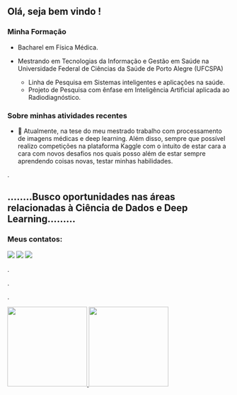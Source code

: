 ## Olá, seja bem vindo !

### Minha Formação
* Bacharel em Física Médica.

* Mestrando em Tecnologias da Informação e Gestão em Saúde na Universidade Federal de Ciências da Saúde de Porto Alegre (UFCSPA)
  - Linha de Pesquisa em Sistemas inteligentes e aplicações na saúde.
  - Projeto de Pesquisa com ênfase em Inteligência Artificial aplicada ao Radiodiagnóstico.

### Sobre minhas atividades recentes

- 🔭 Atualmente, na tese do meu mestrado trabalho com processamento de imagens médicas e deep learning. Além disso, sempre que possível realizo competições na plataforma Kaggle com o intuito de estar cara a cara com novos desafios nos quais posso além de estar sempre aprendendo coisas novas, testar minhas habilidades.

.

##   ........Busco oportunidades nas áreas relacionadas à Ciência de Dados e Deep Learning.........

### Meus contatos:
<div>
<a href="https://instagram.com/malangs_" target="_blank"><img src="https://img.shields.io/badge/-Instagram-%23E4405F?style=for-the-badge&logo=instagram&logoColor=white" target="_blank"></a>
<a href = "mailto:contato@rg.malanga"><img src="https://img.shields.io/badge/Gmail-D14836?style=for-the-badge&logo=gmail&logoColor=white" target="_blank"></a>
<a href="https://www.linkedin.com/in/rafael-guimarâes-malanga" target="_blank"><img src="https://img.shields.io/badge/-LinkedIn-%230077B5?style=for-the-badge&logo=linkedin&logoColor=white" target="_blank"></a>   
</div>

.

.

.

<div>
<a href="https://github.com/seu-usuário-aqui">
<img height="180em" src="https://github-readme-stats.vercel.app/api?username=rgmalanga&show_icons=true&theme=dracula&include_all_commits=true&count_private=true"/>
<img height="180em" src="https://github-readme-stats.vercel.app/api/top-langs/?username=rgmalanga&layout=compact&langs_count=7&theme=dracula"/>
</div>

